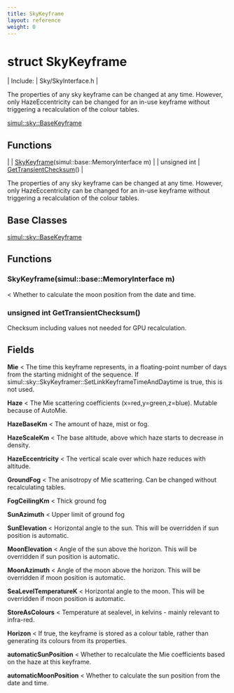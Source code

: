 ```yaml
---
title: SkyKeyframe
layout: reference
weight: 0
---
```

struct SkyKeyframe
===

| Include: | Sky/SkyInterface.h |

The properties of any sky keyframe can be changed at any time. However, only HazeEccentricity
can be changed for an in-use keyframe without triggering a recalculation of the colour tables.
  

[simul::sky::BaseKeyframe](BaseKeyframe)

Functions
---

|  | [SkyKeyframe](#SkyKeyframe)(simul::base::MemoryInterface m) |
| unsigned int | [GetTransientChecksum](#GetTransientChecksum)() |

The properties of any sky keyframe can be changed at any time. However, only HazeEccentricity
can be changed for an in-use keyframe without triggering a recalculation of the colour tables.
  


Base Classes
---
[simul::sky::BaseKeyframe](BaseKeyframe)

Functions
---

### <a name="SkyKeyframe"/> SkyKeyframe(simul::base::MemoryInterface m)
< Whether to calculate the moon position from the date and time.

### <a name="GetTransientChecksum"/>unsigned int GetTransientChecksum()
Checksum including values not needed for GPU recalculation.

Fields
---

**Mie**  < The time this keyframe represents, in a floating-point number of days from the starting midnight of the sequence. If simul::sky::SkyKeyframer::SetLinkKeyframeTimeAndDaytime is true, this is not used.

**Haze**  < The Mie scattering coefficients (x=red,y=green,z=blue). Mutable because of AutoMie.

**HazeBaseKm**  < The amount of haze, mist or fog.

**HazeScaleKm**  < The base altitude, above which haze starts to decrease in density.

**HazeEccentricity**  < The vertical scale over which haze reduces with altitude.

**GroundFog**  < The anisotropy of Mie scattering. Can be changed without recalculating tables.

**FogCeilingKm**  < Thick ground fog

**SunAzimuth**  < Upper limit of ground fog

**SunElevation**  < Horizontal angle to the sun. This will be overridden if sun position is automatic.

**MoonElevation**  < Angle of the sun above the horizon. This will be overridden if sun position is automatic.

**MoonAzimuth**  < Angle of the moon above the horizon. This will be overridden if moon position is automatic.

**SeaLevelTemperatureK**  < Horizontal angle to the moon. This will be overridden if moon position is automatic.

**StoreAsColours**  < Temperature at sealevel, in kelvins - mainly relevant to infra-red.

**Horizon**  < If true, the keyframe is stored as a colour table, rather than generating its colours from its properties.

**automaticSunPosition**  < Whether to recalculate the Mie coefficients based on the haze at this keyframe.

**automaticMoonPosition**  < Whether to calculate the sun position from the date and time.
